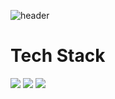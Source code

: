 ![header](https://capsule-render.vercel.app/api?type=waving&color=gradient&height=300&section=header&text=Soohyeon%20Hwang&fontSize=90)


# Tech Stack
<img src="https://img.shields.io/badge/C-A8B9CC?style=flat-square&logo=C&logoColor=white"/> <img src="https://img.shields.io/badge/html-E34F26?style=flat-square&logo=html5&logoColor=white"> <img src="https://img.shields.io/badge/python-3776AB?style=for-the-badge&logo=python&logoColor=white"> 
